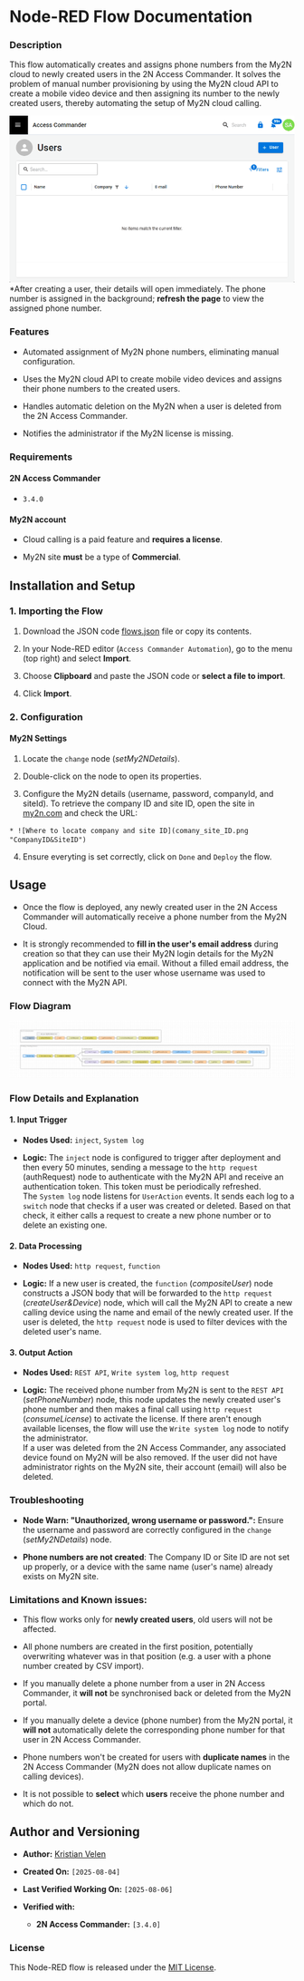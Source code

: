 # Node-RED Flow Documentation

### Description

This flow automatically creates and assigns phone numbers from the My2N cloud to newly created users in the 2N Access Commander. It solves the problem of manual number provisioning by using the My2N cloud API to create a mobile video device and then assigning its number to the newly created users, thereby automating the setup of My2N cloud calling.

![The video shows how the phone number is automatically assigned](how_it_works.gif)  
*After creating a user, their details will open immediately. The phone number is assigned in the background; **refresh the page** to view the assigned phone number.

### Features

* Automated assignment of My2N phone numbers, eliminating manual configuration.

* Uses the My2N cloud API to create mobile video devices and assigns their phone numbers to the created users.

* Handles automatic deletion on the My2N when a user is deleted from the 2N Access Commander.

* Notifies the administrator if the My2N license is missing.

### Requirements

#### 2N Access Commander

* `3.4.0`

#### My2N account

* Cloud calling is a paid feature and **requires a license**.

* My2N site **must** be a type of **Commercial**.

## Installation and Setup

### 1. Importing the Flow

1. Download the JSON code [flows.json](flows.json) file or copy its contents.

2. In your Node-RED editor (`Access Commander Automation`), go to the menu (top right) and select **Import**.

3. Choose **Clipboard** and paste the JSON code or **select a file to import**.

4. Click **Import**.

### 2. Configuration

#### My2N Settings

  1. Locate the `change` node (*setMy2NDetails*).

  2. Double-click on the node to open its properties.

  3. Configure the My2N details (username, password, companyId, and siteId). To retrieve the company ID and site ID, open the site in [my2n.com](https://my2n.com) and check the URL:
  
    * ![Where to locate company and site ID](comany_site_ID.png "CompanyID&SiteID")

  4. Ensure everyting is set correctly, click on `Done` and `Deploy` the flow.

## Usage

* Once the flow is deployed, any newly created user in the 2N Access Commander will automatically receive a phone number from the My2N Cloud.

* It is strongly recommended to **fill in the user's email address** during creation so that they can use their My2N login details for the My2N application and be notified via email. Without a filled email address, the notification will be sent to the user whose username was used to connect with the My2N API.

### Flow Diagram

![Flow Diagram](diagram.png "Flow Diagram")

### Flow Details and Explanation

#### 1. Input Trigger

* **Nodes Used:** `inject`, `System log`

* **Logic:** The `inject` node is configured to trigger after deployment and then every 50 minutes, sending a message to the `http request` (authRequest) node to authenticate with the My2N API and receive an authentication token. This token must be periodically refreshed.  
The `System log` node listens for `UserAction` events. It sends each log to a `switch` node that checks if a user was created or deleted. Based on that check, it either calls a request to create a new phone number or to delete an existing one.

#### 2. Data Processing

* **Nodes Used:** `http request`, `function`

* **Logic:** If a new user is created, the `function` (*compositeUser*) node constructs a JSON body that will be forwarded to the `http request` (*createUser&Device*) node, which will call the My2N API to create a new calling device using the name and email of the newly created user. If the user is deleted, the `http request` node is used to filter devices with the deleted user's name.

#### 3. Output Action

* **Nodes Used:** `REST API`, `Write system log`, `http request`

* **Logic:** The received phone number from My2N is sent to the `REST API` (*setPhoneNumber*) node, this node updates the newly created user's phone number and then makes a final call using `http request` (*consumeLicense*) to activate the license. If there aren't enough available licenses, the flow will use the `Write system log` node to notify the administrator.  
If a user was deleted from the 2N Access Commander, any associated device found on My2N will be also removed. If the user did not have administrator rights on the My2N site, their account (email) will also be deleted.

### Troubleshooting

* **Node Warn: "Unauthorized, wrong username or password.":** Ensure the username and password are correctly configured in the `change` (*setMy2NDetails*) node.

* **Phone numbers are not created**: The Company ID or Site ID are not set up properly, or a device with the same name (user's name) already exists on My2N site.

### Limitations and Known issues:

  * This flow works only for **newly created users**, old users will not be affected.
  
  * All phone numbers are created in the first position, potentially overwriting whatever was in that position (e.g. a user with a phone number created by CSV import).

  * If you manually delete a phone number from a user in 2N Access Commander, it **will not** be synchronised back or deleted from the My2N portal.

  * If you manually delete a device (phone number) from the My2N portal, it **will not** automatically delete the corresponding phone number for that user in 2N Access Commander.

  * Phone numbers won't be created for users with **duplicate names** in the 2N Access Commander (My2N does not allow duplicate names on calling devices).

  * It is not possible to **select** which **users** receive the phone number and which do not.

## Author and Versioning

* **Author:** [Kristian Velen](https://github.com/kv-0000)

* **Created On:** `[2025-08-04]`

* **Last Verified Working On:** `[2025-08-06]`

* **Verified with:**

  * **2N Access Commander:** `[3.4.0]`

### License

This Node-RED flow is released under the [MIT License](https://opensource.org/licenses/MIT).